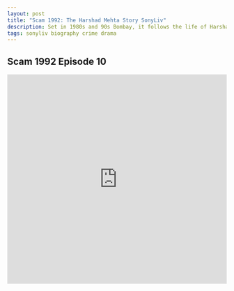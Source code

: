 ```yaml
---
layout: post
title: "Scam 1992: The Harshad Mehta Story SonyLiv"
description: Set in 1980s and 90s Bombay, it follows the life of Harshad Mehta, a stockbroker who took the stock market to dizzying heights and his catastrophic downfall.
tags: sonyliv biography crime drama
---
```

## Scam 1992 Episode 10

<div class="responsive-container">
<iframe src="https://drive.google.com/file/d/1KXwMtu3FoZdn2mCkQlNqWd9L-xAroBMx/preview" frameborder="0" marginwidth="0" marginheight="0" scrolling="NO" width="100%" height="480" allowfullscreen=""></iframe>
<div style="width: 80px; height: 80px; position: absolute; opacity: 0; right: 0px; top: 0px;"> </div></div>
